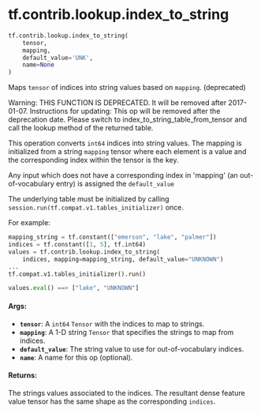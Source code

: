 <div itemscope itemtype="http://developers.google.com/ReferenceObject">
<meta itemprop="name" content="tf.contrib.lookup.index_to_string" />
<meta itemprop="path" content="Stable" />
</div>

# tf.contrib.lookup.index_to_string

``` python
tf.contrib.lookup.index_to_string(
    tensor,
    mapping,
    default_value='UNK',
    name=None
)
```

Maps `tensor` of indices into string values based on `mapping`. (deprecated)

Warning: THIS FUNCTION IS DEPRECATED. It will be removed after 2017-01-07.
Instructions for updating:
This op will be removed after the deprecation date. Please switch to index_to_string_table_from_tensor and call the lookup method of the returned table.

This operation converts `int64` indices into string values. The mapping is
initialized from a string `mapping` tensor where each element is a value and
the corresponding index within the tensor is the key.

Any input which does not have a corresponding index in 'mapping'
(an out-of-vocabulary entry) is assigned the `default_value`

The underlying table must be initialized by calling
`session.run(tf.compat.v1.tables_initializer)` once.

For example:

```python
mapping_string = tf.constant(["emerson", "lake", "palmer"])
indices = tf.constant([1, 5], tf.int64)
values = tf.contrib.lookup.index_to_string(
    indices, mapping=mapping_string, default_value="UNKNOWN")
...
tf.compat.v1.tables_initializer().run()

values.eval() ==> ["lake", "UNKNOWN"]
```

#### Args:

* <b>`tensor`</b>: A `int64` `Tensor` with the indices to map to strings.
* <b>`mapping`</b>: A 1-D string `Tensor` that specifies the strings to map from
    indices.
* <b>`default_value`</b>: The string value to use for out-of-vocabulary indices.
* <b>`name`</b>: A name for this op (optional).


#### Returns:

The strings values associated to the indices. The resultant dense
feature value tensor has the same shape as the corresponding `indices`.